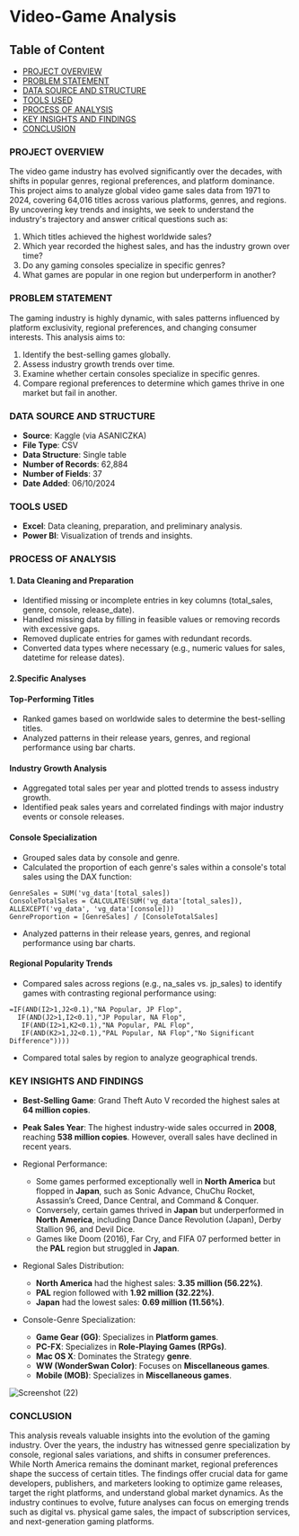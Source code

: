 # Video-Game Analysis

## Table of Content 
- [PROJECT OVERVIEW](#project-overview)
- [PROBLEM STATEMENT](#problem-statement)
- [DATA SOURCE AND STRUCTURE](#data-source-and-structure)
- [TOOLS USED](#tools-used)
- [PROCESS OF ANALYSIS](#process-of-analysis)
- [ KEY INSIGHTS AND FINDINGS](#key-insights-and-findings)
- [CONCLUSION](#conclusion)

  
### PROJECT OVERVIEW

The video game industry has evolved significantly over the decades, with shifts in popular genres, regional preferences, and platform dominance. This project aims to analyze global video game sales data from 1971 to 2024, covering 64,016 titles across various platforms, genres, and regions. By uncovering key trends and insights, we seek to understand the industry's trajectory and answer critical questions such as:
1. Which titles achieved the highest worldwide sales?
2. Which year recorded the highest sales, and has the industry grown over time?
3. Do any gaming consoles specialize in specific genres?
4. What games are popular in one region but underperform in another?

### PROBLEM STATEMENT

The gaming industry is highly dynamic, with sales patterns influenced by platform exclusivity, regional preferences, and changing consumer interests. This analysis aims to:
1. Identify the best-selling games globally.
2. Assess industry growth trends over time.
3. Examine whether certain consoles specialize in specific genres.
4. Compare regional preferences to determine which games thrive in one market but fail in another.


### DATA SOURCE AND STRUCTURE
- **Source**: Kaggle (via ASANICZKA)
- **File Type**: CSV
- **Data Structure**: Single table
- **Number of Records**: 62,884
- **Number of Fields**: 37
- **Date Added**: 06/10/2024

### TOOLS USED
- **Excel**: Data cleaning, preparation, and preliminary analysis.
- **Power BI**: Visualization of trends and insights.

###  PROCESS OF ANALYSIS
#### 1. Data Cleaning and Preparation
- Identified missing or incomplete entries in key columns (total_sales, genre, console, release_date).
- Handled missing data by filling in feasible values or removing records with excessive gaps. 
- Removed duplicate entries for games with redundant records.
- Converted data types where necessary (e.g., numeric values for sales, datetime for release dates).

 ####  2.Specific Analyses
#### Top-Performing Titles
- Ranked games based on worldwide sales to determine the best-selling titles.
- Analyzed patterns in their release years, genres, and regional performance using bar charts.
#### Industry Growth Analysis
- Aggregated total sales per year and plotted trends to assess industry growth.
- Identified peak sales years and correlated findings with major industry events or console releases.
#### Console Specialization
- Grouped sales data by console and genre.
- Calculated the proportion of each genre's sales within a console's total sales using the DAX function:

``` DAX
GenreSales = SUM('vg_data'[total_sales])
ConsoleTotalSales = CALCULATE(SUM('vg_data'[total_sales]), ALLEXCEPT('vg_data', 'vg_data'[console]))
GenreProportion = [GenreSales] / [ConsoleTotalSales]
```
- Analyzed patterns in their release years, genres, and regional performance using bar charts.
#### Regional Popularity Trends
- Compared sales across regions (e.g., na_sales vs. jp_sales) to identify games with contrasting regional performance using:

``` Excel Function 
=IF(AND(I2>1,J2<0.1),"NA Popular, JP Flop",
  IF(AND(J2>1,I2<0.1),"JP Popular, NA Flop",
   IF(AND(I2>1,K2<0.1),"NA Popular, PAL Flop",
   IF(AND(K2>1,J2<0.1),"PAL Popular, NA Flop","No Significant Difference"))))
```
- Compared total sales by region to analyze geographical trends.

 ###  KEY INSIGHTS AND FINDINGS
- **Best-Selling Game**: Grand Theft Auto V recorded the highest sales at **64 million copies**.
- **Peak Sales Year**: The highest industry-wide sales occurred in **2008**, reaching **538 million copies**. However, overall sales have declined in recent years.
- Regional Performance:
   - Some games performed exceptionally well in **North America** but flopped in **Japan**, such as Sonic Advance, ChuChu Rocket, Assassin’s Creed, Dance Central, and Command & Conquer.
   - Conversely, certain games thrived in **Japan** but underperformed in **North America**, including Dance Dance Revolution (Japan), Derby Stallion 96, and Devil Dice.
   - Games like Doom (2016), Far Cry, and FIFA 07 performed better in the **PAL** region but struggled in **Japan**.
- Regional Sales Distribution:
   - **North America** had the highest sales: **3.35 million (56.22%)**.
   - **PAL** region followed with **1.92 million (32.22%)**.
   - **Japan** had the lowest sales: **0.69 million (11.56%)**.
- Console-Genre Specialization:

   - **Game Gear (GG)**: Specializes in **Platform games**.
   - **PC-FX**: Specializes in **Role-Playing Games (RPGs)**.
   - **Mac OS X**: Dominates the Strategy **genre**.
   - **WW (WonderSwan Color)**: Focuses on **Miscellaneous games**.
   - **Mobile (MOB)**: Specializes in **Miscellaneous games**.


![Screenshot (22)](https://github.com/user-attachments/assets/13e50dc1-ac00-4869-8b15-67a00b7973de)


  ###  CONCLUSION
     
This analysis reveals valuable insights into the evolution of the gaming industry. Over the years, the industry has witnessed genre specialization by console, regional sales variations, and shifts in consumer preferences. While North America remains the dominant market, regional preferences shape the success of certain titles.
The findings offer crucial data for game developers, publishers, and marketers looking to optimize game releases, target the right platforms, and understand global market dynamics. As the industry continues to evolve, future analyses can focus on emerging trends such as digital vs. physical game sales, the impact of subscription services, and next-generation gaming platforms.

  

